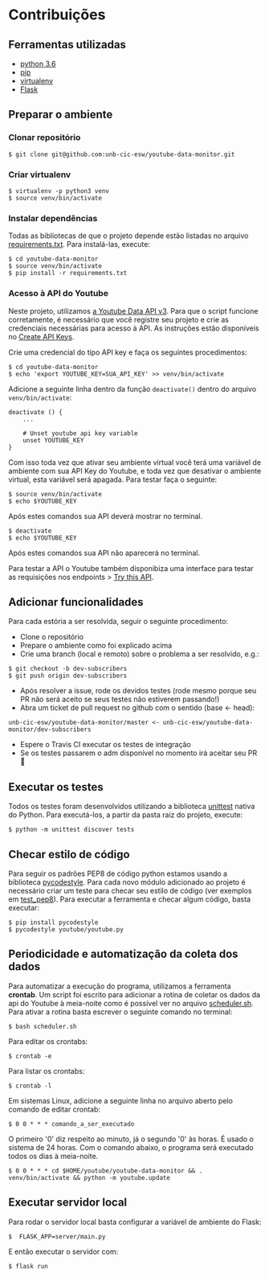 # Contribuições

## Ferramentas utilizadas

* [python 3.6](https://www.python.org/)
* [pip](https://pypi.python.org/pypi/pip)
* [virtualenv](https://virtualenv.pypa.io/en/stable/userguide/)
* [Flask](http://flask.pocoo.org/)

## Preparar o ambiente

### Clonar repositório

```
$ git clone git@github.com:unb-cic-esw/youtube-data-monitor.git
```

### Criar virtualenv

```
$ virtualenv -p python3 venv
$ source venv/bin/activate
```

### Instalar dependências

Todas as bibliotecas de que o projeto depende estão listadas no arquivo
[requirements.txt](requirements.txt). Para instalá-las, execute:

```
$ cd youtube-data-monitor
$ source venv/bin/activate
$ pip install -r requirements.txt
```

### Acesso à API do Youtube

Neste projeto, utilizamos
[a Youtube Data API v3](https://developers.google.com/youtube/v3/). Para que o
script funcione corretamente, é necessário que você registre seu projeto e
crie as credenciais necessárias para acesso à API. As instruções estão
disponíveis no [Create API Keys](https://developers.google.com/youtube/registering_an_application#Create_API_Keys).

Crie uma credencial do tipo API key e faça os seguintes procedimentos:

```
$ cd youtube-data-monitor
$ echo 'export YOUTUBE_KEY=SUA_API_KEY' >> venv/bin/activate
```

Adicione a seguinte linha dentro da função ```deactivate()``` dentro do
arquivo ```venv/bin/activate```:

```
deactivate () {
    ...

    # Unset youtube api key variable
    unset YOUTUBE_KEY
}
```



Com isso toda vez que ativar seu ambiente virtual você terá uma variável de
ambiente com sua API Key do Youtube, e
toda vez que desativar o ambiente virtual, esta variável será apagada. Para
testar faça o seguinte:

```
$ source venv/bin/activate
$ echo $YOUTUBE_KEY
```

Após estes comandos sua API deverá mostrar no terminal.

```
$ deactivate
$ echo $YOUTUBE_KEY
```

Após estes comandos sua API não aparecerá no terminal.

Para testar a API o Youtube também disponibiza uma interface para testar as
requisições nos endpoints >
[Try this API](https://developers.google.com/youtube/v3/docs/search/list?hl=pt-br&apix=true).

## Adicionar funcionalidades

Para cada estória a ser resolvida, seguir o seguinte procedimento:

- Clone o repositório
- Prepare o ambiente como foi explicado acima
- Crie uma branch (local e remoto) sobre o problema a ser resolvido, e.g.:

```
$ git checkout -b dev-subscribers
$ git push origin dev-subscribers
```

- Após resolver a issue, rode os devidos testes (rode mesmo porque seu PR não
  será aceito se seus testes não estiverem passando!)
- Abra um ticket de pull request no github com o sentido (base <- head):

 ```
 unb-cic-esw/youtube-data-monitor/master <- unb-cic-esw/youtube-data-monitor/dev-subscribers
 ```

- Espere o Travis CI executar os testes de integração
- Se os testes passarem o adm disponível no momento irá aceitar seu PR :rocket:



## Executar os testes

Todos os testes foram desenvolvidos utilizando a biblioteca
[unittest](https://docs.python.org/3/library/unittest.html) nativa do Python.
Para executá-los, a partir da pasta raiz do projeto, execute:

```
$ python -m unittest discover tests
```

## Checar estilo de código

Para seguir os padrões PEP8 de código python estamos usando a biblioteca
[pycodestyle](http://pycodestyle.pycqa.org/en/latest/).
Para cada novo módulo adicionado ao projeto é necessário criar um teste para
checar seu estilo de código (ver exemplos em [test_pep8](tests/test_pep8.py)).
Para executar a ferramenta e checar algum código, basta executar:

```
$ pip install pycodestyle
$ pycodestyle youtube/youtube.py
```

## Periodicidade e automatização da coleta dos dados

Para automatizar a execução do programa, utilizamos a ferramenta **crontab**.
Um script foi escrito para adicionar a rotina de coletar os dados da api do
Youtube à meia-noite como é possível ver no arquivo
[scheduler.sh](scheduler.sh). Para ativar a rotina basta escrever o seguinte
comando no terminal:
```
$ bash scheduler.sh
```
Para editar os crontabs:
```
$ crontab -e
```
Para listar os crontabs:
```
$ crontab -l
```

Em sistemas Linux, adicione a seguinte linha no arquivo aberto pelo comando
de editar crontab:
```
$ 0 0 * * * comando_a_ser_executado
```
O primeiro '0' diz respeito ao minuto, já o segundo '0' às horas. É usado o
sistema de 24 horas. Com o comando abaixo, o programa será executado todos os
dias à meia-noite.
```
$ 0 0 * * * cd $HOME/youtube/youtube-data-monitor && . venv/bin/activate && python -m youtube.update
```

## Executar servidor local

Para rodar o servidor local basta configurar a variável de ambiente do Flask:
```
$  FLASK_APP=server/main.py
```
E então executar o servidor com:
```
$ flask run
```
